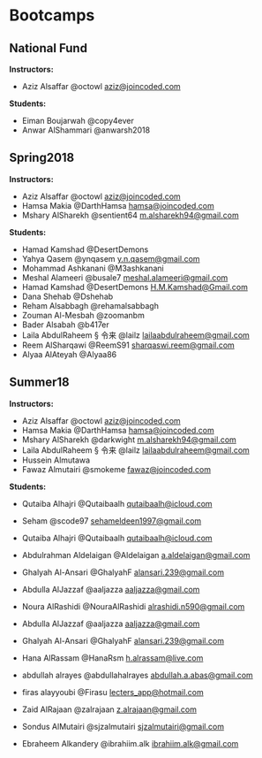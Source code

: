 # Bootcamps

## National Fund

**Instructors:**

- Aziz Alsaffar @octowl aziz@joincoded.com

**Students:**

- Eiman Boujarwah @copy4ever
- Anwar AlShammari @anwarsh2018

## Spring2018

**Instructors:**

- Aziz Alsaffar @octowl aziz@joincoded.com
- Hamsa Makia @DarthHamsa hamsa@joincoded.com
- Mshary AlSharekh @sentient64 m.alsharekh94@gmail.com

**Students:**

- Hamad Kamshad @DesertDemons
- Yahya Qasem @ynqasem y.n.qasem@gmail.com
- Mohammad Ashkanani @M3ashkanani
- Meshal Alameeri @busale7 meshal.alameeri@gmail.com
- Hamad Kamshad @DesertDemons H.M.Kamshad@Gmail.com
- Dana Shehab @Dshehab
- Reham Alsabbagh @rehamalsabbagh
- Zouman Al-Mesbah @zoomanbm
- Bader Alsabah @b417er
- Laila AbdulRaheem § 令来 @lailz lailaabdulraheem@gmail.com
- Reem AlSharqawi @ReemS91 sharqaswi.reem@gmail.com
- Alyaa AlAteyah @Alyaa86

## Summer18

**Instructors:**

- Aziz Alsaffar @octowl aziz@joincoded.com
- Hamsa Makia @DarthHamsa hamsa@joincoded.com
- Mshary AlSharekh @darkwight m.alsharekh94@gmail.com
- Laila AbdulRaheem § 令来 @lailz lailaabdulraheem@gmail.com
- Hussein Almutawa
- Fawaz Almutairi @smokeme fawaz@joincoded.com

**Students:**




* Qutaiba Alhajri @Qutaibaalh qutaibaalh@icloud.com

* Seham @scode97 sehameldeen1997@gmail.com

* Qutaiba Alhajri @Qutaibaalh qutaibaalh@icloud.com

* Abdulrahman Aldelaigan @Aldelaigan a.aldelaigan@gmail.com

* Ghalyah Al-Ansari @GhalyahF alansari.239@gmail.com

* Abdulla AlJazzaf @aaljazza aaljazza@gmail.com




- Noura AlRashidi @NouraAlRashidi alrashidi.n590@gmail.com
* Abdulla AlJazzaf @aaljazza aaljazza@gmail.com
- Ghalyah Al-Ansari @GhalyahF alansari.239@gmail.com

- Hana AlRassam @HanaRsm h.alrassam@live.com

- abdullah alrayes @abdullahalrayes abdullah.a.abas@gmail.com

- firas alayyoubi @Firasu lecters_app@hotmail.com

- Zaid AlRajaan @zalrajaan z.alrajaan@gmail.com

- Sondus AlMutairi @sjzalmutairi sjzalmutairi@gmail.com

- Ebraheem Alkandery @ibrahiim.alk  ibrahiim.alk@gmail.com


